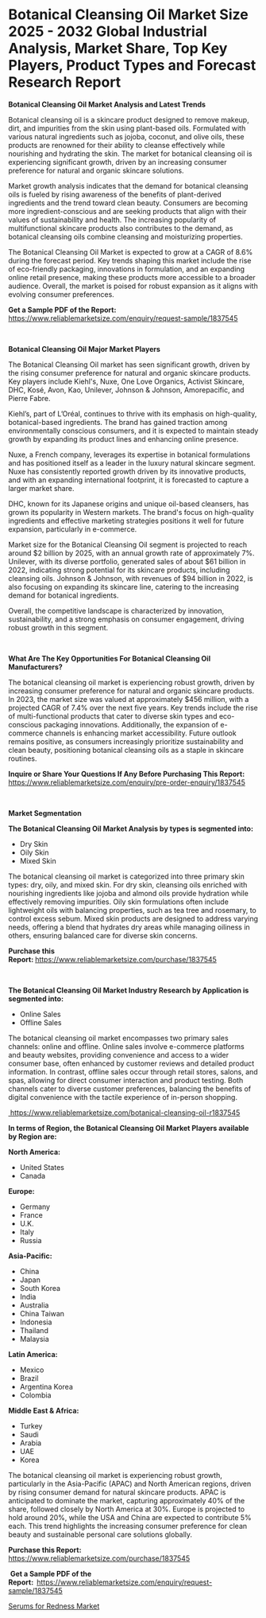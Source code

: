 <p><h1>Botanical Cleansing Oil Market Size 2025 - 2032 Global Industrial Analysis, Market Share, Top Key Players, Product Types and Forecast Research Report</h1></p><p><strong>Botanical Cleansing Oil Market Analysis and Latest Trends</strong></p>
<p><p>Botanical cleansing oil is a skincare product designed to remove makeup, dirt, and impurities from the skin using plant-based oils. Formulated with various natural ingredients such as jojoba, coconut, and olive oils, these products are renowned for their ability to cleanse effectively while nourishing and hydrating the skin. The market for botanical cleansing oil is experiencing significant growth, driven by an increasing consumer preference for natural and organic skincare solutions.</p><p>Market growth analysis indicates that the demand for botanical cleansing oils is fueled by rising awareness of the benefits of plant-derived ingredients and the trend toward clean beauty. Consumers are becoming more ingredient-conscious and are seeking products that align with their values of sustainability and health. The increasing popularity of multifunctional skincare products also contributes to the demand, as botanical cleansing oils combine cleansing and moisturizing properties.</p><p>The Botanical Cleansing Oil Market is expected to grow at a CAGR of 8.6% during the forecast period. Key trends shaping this market include the rise of eco-friendly packaging, innovations in formulation, and an expanding online retail presence, making these products more accessible to a broader audience. Overall, the market is poised for robust expansion as it aligns with evolving consumer preferences.</p></p>
<p><strong>Get a Sample PDF of the Report:&nbsp;</strong> <a href="https://www.reliablemarketsize.com/enquiry/request-sample/1837545?utm_campaign=2344&utm_medium=2&utm_source=Github&utm_content=ia&utm_term=08022025&utm_id=botanical-cleansing-oil">https://www.reliablemarketsize.com/enquiry/request-sample/1837545</a></p>
<p>&nbsp;</p>
<p><strong>Botanical Cleansing Oil Major Market Players</strong></p>
<p><p>The Botanical Cleansing Oil market has seen significant growth, driven by the rising consumer preference for natural and organic skincare products. Key players include Kiehl's, Nuxe, One Love Organics, Activist Skincare, DHC, Kosé, Avon, Kao, Unilever, Johnson & Johnson, Amorepacific, and Pierre Fabre.</p><p>Kiehl’s, part of L’Oréal, continues to thrive with its emphasis on high-quality, botanical-based ingredients. The brand has gained traction among environmentally conscious consumers, and it is expected to maintain steady growth by expanding its product lines and enhancing online presence.</p><p>Nuxe, a French company, leverages its expertise in botanical formulations and has positioned itself as a leader in the luxury natural skincare segment. Nuxe has consistently reported growth driven by its innovative products, and with an expanding international footprint, it is forecasted to capture a larger market share.</p><p>DHC, known for its Japanese origins and unique oil-based cleansers, has grown its popularity in Western markets. The brand's focus on high-quality ingredients and effective marketing strategies positions it well for future expansion, particularly in e-commerce.</p><p>Market size for the Botanical Cleansing Oil segment is projected to reach around $2 billion by 2025, with an annual growth rate of approximately 7%. Unilever, with its diverse portfolio, generated sales of about $61 billion in 2022, indicating strong potential for its skincare products, including cleansing oils. Johnson & Johnson, with revenues of $94 billion in 2022, is also focusing on expanding its skincare line, catering to the increasing demand for botanical ingredients.</p><p>Overall, the competitive landscape is characterized by innovation, sustainability, and a strong emphasis on consumer engagement, driving robust growth in this segment.</p></p>
<p>&nbsp;</p>
<p><strong>What Are The Key Opportunities For Botanical Cleansing Oil Manufacturers?</strong></p>
<p><p>The botanical cleansing oil market is experiencing robust growth, driven by increasing consumer preference for natural and organic skincare products. In 2023, the market size was valued at approximately $456 million, with a projected CAGR of 7.4% over the next five years. Key trends include the rise of multi-functional products that cater to diverse skin types and eco-conscious packaging innovations. Additionally, the expansion of e-commerce channels is enhancing market accessibility. Future outlook remains positive, as consumers increasingly prioritize sustainability and clean beauty, positioning botanical cleansing oils as a staple in skincare routines.</p></p>
<p><strong>Inquire or Share Your Questions If Any Before Purchasing This Report:</strong> <a href="https://www.reliablemarketsize.com/enquiry/pre-order-enquiry/1837545?utm_campaign=2344&utm_medium=2&utm_source=Github&utm_content=ia&utm_term=08022025&utm_id=botanical-cleansing-oil">https://www.reliablemarketsize.com/enquiry/pre-order-enquiry/1837545</a></p>
<p>&nbsp;</p>
<p><strong>Market Segmentation</strong></p>
<p><strong>The Botanical Cleansing Oil Market Analysis by types is segmented into:</strong></p>
<p><ul><li>Dry Skin</li><li>Oily Skin</li><li>Mixed Skin</li></ul></p>
<p><p>The botanical cleansing oil market is categorized into three primary skin types: dry, oily, and mixed skin. For dry skin, cleansing oils enriched with nourishing ingredients like jojoba and almond oils provide hydration while effectively removing impurities. Oily skin formulations often include lightweight oils with balancing properties, such as tea tree and rosemary, to control excess sebum. Mixed skin products are designed to address varying needs, offering a blend that hydrates dry areas while managing oiliness in others, ensuring balanced care for diverse skin concerns.</p></p>
<p><strong>Purchase this Report:&nbsp;</strong><a href="https://www.reliablemarketsize.com/purchase/1837545?utm_campaign=2344&utm_medium=2&utm_source=Github&utm_content=ia&utm_term=08022025&utm_id=botanical-cleansing-oil">https://www.reliablemarketsize.com/purchase/1837545</a></p>
<p>&nbsp;</p>
<p><strong>The Botanical Cleansing Oil Market Industry Research by Application is segmented into:</strong></p>
<p><ul><li>Online Sales</li><li>Offline Sales</li></ul></p>
<p><p>The botanical cleansing oil market encompasses two primary sales channels: online and offline. Online sales involve e-commerce platforms and beauty websites, providing convenience and access to a wider consumer base, often enhanced by customer reviews and detailed product information. In contrast, offline sales occur through retail stores, salons, and spas, allowing for direct consumer interaction and product testing. Both channels cater to diverse customer preferences, balancing the benefits of digital convenience with the tactile experience of in-person shopping.</p></p>
<p><a href="https://www.reliablemarketsize.com/botanical-cleansing-oil-r1837545?utm_campaign=2344&utm_medium=2&utm_source=Github&utm_content=ia&utm_term=08022025&utm_id=botanical-cleansing-oil">&nbsp;https://www.reliablemarketsize.com/botanical-cleansing-oil-r1837545</a></p>
<p><strong>In terms of Region, the Botanical Cleansing Oil Market Players available by Region are:</strong></p>
<p>
    <p> <strong> North America: </strong>
        <ul>
            <li>United States</li>
            <li>Canada</li>
        </ul>
        </p> 
    <p> <strong> Europe: </strong>
        <ul>
            <li>Germany</li>
            <li>France</li>
            <li>U.K.</li>
            <li>Italy</li>
            <li>Russia</li>
        </ul>
        </p> 
    <p> <strong> Asia-Pacific: </strong>
        <ul>
            <li>China</li>
            <li>Japan</li>
            <li>South Korea</li>
            <li>India</li>
            <li>Australia</li>
            <li>China Taiwan</li>
            <li>Indonesia</li>
            <li>Thailand</li>
            <li>Malaysia</li>
        </ul>
        </p> 
    <p> <strong> Latin America: </strong>
        <ul>
            <li>Mexico</li>
            <li>Brazil</li>
            <li>Argentina Korea</li>
            <li>Colombia</li>
        </ul>
        </p> 
    <p> <strong> Middle East & Africa: </strong>
        <ul>
            <li>Turkey</li>
            <li>Saudi</li>
            <li>Arabia</li>
            <li>UAE</li>
            <li>Korea</li>
        </ul>
    </p>
    </p>
<p><p>The botanical cleansing oil market is experiencing robust growth, particularly in the Asia-Pacific (APAC) and North American regions, driven by rising consumer demand for natural skincare products. APAC is anticipated to dominate the market, capturing approximately 40% of the share, followed closely by North America at 30%. Europe is projected to hold around 20%, while the USA and China are expected to contribute 5% each. This trend highlights the increasing consumer preference for clean beauty and sustainable personal care solutions globally.</p></p>
<p><strong>Purchase this Report: </strong><a href="https://www.reliablemarketsize.com/purchase/1837545?utm_campaign=2344&utm_medium=2&utm_source=Github&utm_content=ia&utm_term=08022025&utm_id=botanical-cleansing-oil">https://www.reliablemarketsize.com/purchase/1837545</a></p>
<p>&nbsp;<strong>Get a Sample PDF of the Report:&nbsp;&nbsp;</strong><a href="https://www.reliablemarketsize.com/enquiry/request-sample/1837545?utm_campaign=2344&utm_medium=2&utm_source=Github&utm_content=ia&utm_term=08022025&utm_id=botanical-cleansing-oil">https://www.reliablemarketsize.com/enquiry/request-sample/1837545</a></p>
<p><strong></strong></p>
<p><p><a href="https://github.com/ovtkosle/Market-Research-Report-List-1/blob/main/serums-for-redness-market.md?utm_campaign=2344&utm_medium=2&utm_source=Github&utm_content=ia&utm_term=08022025&utm_id=botanical-cleansing-oil">Serums for Redness Market</a></p></p>